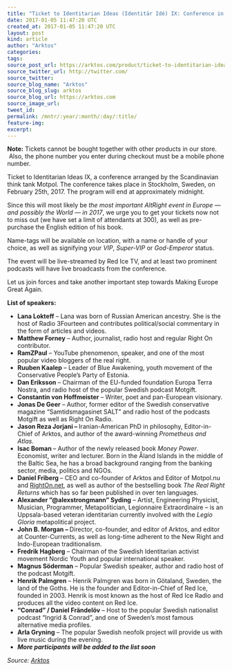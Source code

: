 ```yaml
---
title: "Ticket to Identitarian Ideas (Identitär Idé) IX: Conference in Stockholm on February 25th"
date: 2017-01-05 11:47:20 UTC
created_at: 2017-01-05 11:47:20 UTC
layout: post
kind: article
author: "Arktos"
categories: 
tags: 
source_post_url: https://arktos.com/product/ticket-to-identitarian-ideas-identitar-ide-ix-conference-in-stockholm-on-february-25th/
source_twitter_url: http://twitter.com/
source_twitter: 
source_blog_name: "Arktos"
source_blog_slug: arktos
source_blog_url: https://arktos.com
source_image_url: 
tweet_id:
permalink: /mntr/:year/:month/:day/:title/
feature-img: 
excerpt:
---
```

<p><span class="text-highlight"><strong>Note:</strong> Tickets cannot be bought together with other products in our store.  Also, the phone number you enter during checkout must be a mobile phone number.</span></p>
<p>Ticket to Identitarian Ideas IX, a conference arranged by the Scandinavian think tank Motpol. The conference takes place in Stockholm, Sweden, on February 25th, 2017. The program will end at approximately midnight.</p>
<p>Since this will most likely be <i>the most important AltRight event in Europe — and possibly the World — in 2017</i>, we urge you to get your tickets now not to miss out (we have set a limit of attendants at 300), as well as pre-purchase the English edition of his book.</p>
<p>Name-tags will be available on location, with a name or handle of your choice, as well as signifying your <i>VIP</i>, <i>Super-VIP</i> or <i>God-Emperor</i> status.</p>
<p>The event will be live-streamed by Red Ice TV, and at least two prominent podcasts will have live broadcasts from the conference.</p>
<p>Let us join forces and take another important step towards Making Europe Great Again.</p>
<p><b>List of speakers:</b></p>
<ul>
<li><b>Lana Lokteff</b> – Lana was born of Russian American ancestry. She is the host of Radio 3Fourteen and contributes political/social commentary in the form of articles and videos.</li>
<li><b>Matthew Forney</b> – Author, journalist, radio host and regular Right On contributor.</li>
<li><b>RamZPaul</b> – YouTube phenomenon, speaker, and one of the most popular video bloggers of the real right.</li>
<li><b>Ruuben Kaalep</b> – Leader of Blue Awakening, youth movement of the Conservative People’s Party of Estonia.</li>
<li><b>Dan Eriksson</b> – Chairman of the EU-funded foundation Europa Terra Nostra, and radio host of the popular Swedish podcast Motgift.</li>
<li><b>Constantin von Hoffmeister</b> – Writer, poet and pan-European visionary.</li>
<li><b>Jonas De Geer</b> – Author, former editor of the Swedish conservative magazine “Samtidsmagasinet SALT” and radio host of the podcasts Motgift as well as Right On Radio.</li>
<li><b>Jason Reza Jorjani – </b>Iranian-American PhD in philosophy, Editor-in-Chief of Arktos, and author of the award-winning <i>Prometheus and Atlas.</i><b> </b></li>
<li><b>Isac Boman </b>– Author of the newly released book <i>Money Power</i>. Economist, writer and lecturer. Born in the Åland Islands in the middle of the Baltic Sea, he has a broad background ranging from the banking sector, media, politics and NGOs.</li>
<li><b>Daniel Friberg </b>– CEO and co-founder of Arktos and Editor of Motpol.nu and <a href="http://righton.net/">RightOn.net</a>, as well as author of the bestselling book <i>The Real Right Returns</i> which has so far been published in over ten languages.<b> </b></li>
<li><b>Alexander ”@alexstrongmann” Syding</b> – Artist, Engineering Physicist, Musician, Programmer, Metapolitician, Legionnaire Extraordinaire – is an Uppsala-based veteran identitarian currently involved with the <i>Legio Gloria</i> metapolitical project.</li>
<li><b>John B. Morgan – </b>Director, co-founder, and editor of Arktos, and editor at Counter-Currents, as well as long-time adherent to the New Right and Indo-European traditionalism.</li>
<li><b>Fredrik Hagberg</b> – Chairman of the Swedish Identitarian activist movement Nordic Youth and popular international speaker.</li>
<li><b>Magnus Söderman</b> – Popular Swedish speaker, author and radio host of the podcast Motgift.</li>
<li><b>Henrik Palmgren</b> – Henrik Palmgren was born in Götaland, Sweden, the land of the Goths. He is the founder and Editor-in-Chief of Red Ice, founded in 2003. Henrik is most known as the host of Red Ice Radio and produces all the video content on Red Ice.</li>
<li><b>“Conrad” / Daniel Frändelöv</b> – Host to the popular Swedish nationalist podcast “Ingrid &amp; Conrad”, and one of Sweden’s most famous alternative media profiles.</li>
<li><b>Arla Gryning</b> – The popular Swedish neofolk project will provide us with live music during the evening.</li>
<li><b><i>More participants will be added to the list soon</i></b></li>
</ul><div class="">
    <i>Source: <a href="https://arktos.com">Arktos</a></i>
</div>
